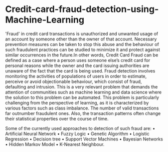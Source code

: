 # Credit-card-fraud-detection-using-Machine-Learning
'Fraud' in credit card transactions is unauthorized and unwanted usage of an
account by someone other than the owner of that account. Necessary
prevention measures can be taken to stop this abuse and the behaviour of such
fraudulent practices can be studied to minimize it and protect against similar
occurrences in the future.In other words, Credit Card Fraud can be defined as a
case where a person uses someone else’s credit card for personal reasons
while the owner and the card issuing authorities are unaware of the fact that
the card is being used. Fraud detection involves monitoring the activities of
populations of users in order to estimate, perceive or avoid objectionable
behaviour, which consist of fraud, defaulting and intrusion. This is a very
relevant problem that demands the attention of communities such as machine
learning and data science where the solution to this problem can be
automated. This problem is particularly challenging from the perspective of
learning, as it is characterized by various factors such as class imbalance. The
number of valid transactions far outnumber fraudulent ones. Also, the
transaction patterns often change their statistical properties over the course of
time.

Some of the currently used approaches to detection of such
fraud are:
• Artificial Neural Network
• Fuzzy Logic
• Genetic Algorithm
• Logistic Regression
• Decision tree
• Support Vector Machines
• Bayesian Networks
• Hidden Markov Model
• K-Nearest Neighbour.
